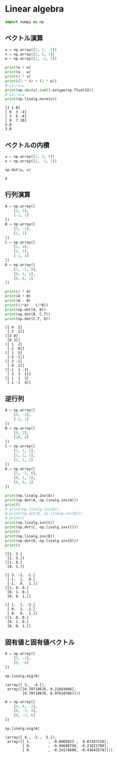# Linear algebra


```python
import numpy as np
```

## ベクトル演算


```python
u = np.array([1, 2, -2])
v = np.array([3, 5, 7])
w = np.array([1, -1, 2])
```


```python
print(u + w)
print(u - w)
print(3 * u)
print((2 * v) + (3 * w))
# L1ノルム
print(np.abs(u).sum().astype(np.float32))
# L2ノルム
print(np.linalg.norm(u))
```

    [2 1 0]
    [ 0  3 -4]
    [ 3  6 -6]
    [ 9  7 20]
    5.0
    3.0
    

## ベクトルの内積


```python
u = np.array([1, 3, 5])
v = np.array([2, -1, 1])
```


```python
np.dot(u, v)
```




    4



## 行列演算


```python
A = np.array([
    [2, 1],
    [-1, 1]
])
B = np.array([
    [1, -1],
    [1, 1]
])
C = np.array([
    [1, 2],
    [2, 1],
    [-1, 2]
])
D = np.array([
    [1, -1, 0],
    [0, 1, 2],
    [0, 0, 1]
])
```


```python
print(2 * A)
print(A + B)
print(A - B)
print((2*A) - (3*B))
print(np.dot(A, B))
print(np.dot(B, C.T))
print(np.dot(C.T, D))

```

    [[ 4  2]
     [-2  2]]
    [[3 0]
     [0 2]]
    [[ 1  2]
     [-2  0]]
    [[ 1  5]
     [-5 -1]]
    [[ 3 -1]
     [ 0  2]]
    [[-1  1 -3]
     [ 3  3  1]]
    [[ 1  1  3]
     [ 2 -1  4]]
    

## 逆行列


```python
A = np.array([
    [5, -2],
    [-2, 1]
])
B = np.array([
    [5, 2],
    [10, 4]
])
C = np.array([
    [1, 1, 1],
    [1, 2, 1],
    [1, 1, 2]
])
D = np.array([
    [1, -1, 0],
    [0, 1, 2],
    [0, 0, 1]
])
```


```python
print(np.linalg.inv(A))
print(np.dot(A, np.linalg.inv(A)))
print()
# print(np.linalg.inv(B))
# print(np.dot(B, np.linalg.inv(B)))
# print()
print(np.linalg.inv(C))
print(np.dot(C, np.linalg.inv(C)))
print()
print(np.linalg.inv(D))
print(np.dot(D, np.linalg.inv(D)))
print()
```

    [[1. 2.]
     [2. 5.]]
    [[1. 0.]
     [0. 1.]]
    
    [[ 3. -1. -1.]
     [-1.  1.  0.]
     [-1.  0.  1.]]
    [[1. 0. 0.]
     [0. 1. 0.]
     [0. 0. 1.]]
    
    [[ 1.  1. -2.]
     [ 0.  1. -2.]
     [ 0.  0.  1.]]
    [[1. 0. 0.]
     [0. 1. 0.]
     [0. 0. 1.]]
    
    

## 固有値と固有値ベクトル


```python
A = np.array([
    [5, -2],
    [9, -6]
])
```


```python
np.linalg.eig(A)
```




    (array([ 3., -4.]),
     array([[0.70710678, 0.21693046],
            [0.70710678, 0.97618706]]))




```python
A = np.array([
    [4, 0, -2],
    [0, -3, 4],
    [0, -2, 6]
])
```


```python
np.linalg.eig(A)
```




    (array([ 4., -2.,  5.]),
     array([[ 1.        , -0.0805823 ,  0.87287156],
            [ 0.        , -0.96698756, -0.21821789],
            [ 0.        , -0.24174689, -0.43643578]]))


